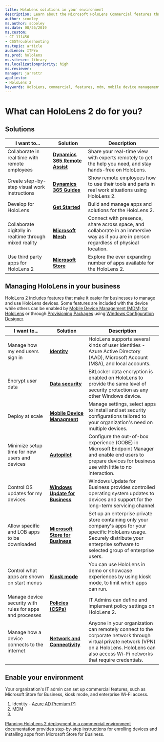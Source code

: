 ```yaml
---
title: HoloLens solutions in your environment
description: Learn about the Microsoft HoloLens Commercial features that make it easier for businesses to manage HoloLens devices. 
author: scooley
ms.author: scooley
ms.date: 08/26/2019
ms.custom: 
- CI 111456
- CSSTroubleshooting
ms.topic: article
audience: ITPro
ms.prod: hololens
ms.sitesec: library
ms.localizationpriority: high
ms.reviewer: 
manager: jarrettr
appliesto:
- HoloLens 2
keywords: HoloLens, commercial, features, mdm, mobile device management, kiosk mode
---
```


# What can HoloLens 2 do for you?



## Solutions
| I want to... | Solution | Description |  
|---------| ------------|------------|
| Collaborate in real time with remote employees | [**Dynamics 365 Remote Assist**](https://dynamics.microsoft.com/mixed-reality/remote-assist/) | Share your real-time view with experts remotely to get the help you need, and stay hands-free on HoloLens. | 
| Create step-by-step visual work instructions | [**Dynamics 365 Guides**](https://dynamics.microsoft.com/mixed-reality/guides/capabilities/) | Show remote employees how to use their tools and parts in real work situations using HoloLens 2. |
| Develop for HoloLens | [**Get Started**](https://docs.microsoft.com/windows/mixed-reality/develop/unity/tutorials) | Build and manage apps and solutions for the HoloLens 2. |
| Collaborate digitally in realtime through mixed reality | [**Microsoft Mesh**](https://www.microsoft.com/mesh) | Connect with presence, share across space, and collaborate in an immersive way as if you are in person regardless of physical location.
| Use third party apps for HoloLens 2 | [**Microsoft Store**](https://www.microsoft.com/store/collections/hlgettingstarted/hololens) | Explore the ever expanding number of apps available for the HoloLens 2.

## Managing HoloLens in your business
HoloLens 2 includes features that make it easier for businesses to manage and use HoloLens devices. Some features are included with the device while others can be enabled by [Mobile Device Management (MDM) for HoloLens](hololens-mdm-configure.md)  or through [Provisioning Packages](https://docs.microsoft.com/hololens/hololens-provisioning) using [Windows Configuration Designer](https://www.microsoft.com/store/productId/9NBLGGH4TX22).

| I want to... | Solution | Description |  
|---------| ------------|------------|
Manage how my end users sign in | [**Identity**](hololens-identity.md) | HoloLens supports several kinds of user identities - Azure Active Directory (AAD), Microsoft Account (MSA), and local accounts.  |
| Encrypt user data | [**Data security**](security-encryption-data-protection.md) | BitLocker data encryption is enabled on HoloLens to provide the same level of security protection as any other Windows device. | 
Deploy at scale | [**Mobile Device Managment**](hololens-mdm-configure.md) | Manage settings, select apps to install and set security configurations tailored to your organization's need on multiple devices. | 
|Minimize setup time for new users and devices | [**Autopilot**](hololens2-autopilot.md) | Configure the out-of-box experience (OOBE) in Microsoft Endpoint Manager and enable end users to prepare devices for business use with little to no interaction. |  
| Control OS updates for my devices | [**Windows Update for Business**](hololens-updates.md#managing-updates-by-using-windows-update-for-business) | Windows Update for Business provides controlled operating system updates to devices and support for the long-term servicing channel. |  
| Allow specific and LOB apps to be downloaded |[**Microsoft Store for Business**](app-deploy-overview.md) | Set up an enterprise private store containing only your company's apps for your specific HoloLens usage. Securely distribute your enterprise software to selected group of enterprise users. | 
| Control what apps are shown on start menus |[**Kiosk mode**](hololens-kiosk.md) |You can use HoloLens in demo or showcase experiences by using kiosk mode, to limit which apps can run.  
| Manage device security with rules for apps and processes | [**Policies (CSPs)**](hololens-csp-policy-overview.md) | IT Admins can define and implement policy settings on HoloLens 2. |  
| Manage how a device connects to the internet | [**Network and Connectivity**](hololens-certificates-network.md) |Anyone in your organization can remotely connect to the corporate network through virtual private network (VPN) on a HoloLens. HoloLens can also access Wi-Fi networks that require credentials. 


  
## Enable your environment

Your organization's IT admin can set up commercial features, such as Microsoft Store for Business, kiosk mode, and enterprise Wi-Fi access. 

1. Identity - [Azure AD Premium P1](https://docs.microsoft.com/azure/active-directory/fundamentals/active-directory-whatis) 
1. MDM
1. 

[Planning HoloLens 2 deployment in a commercial environment](hololens-core-components.md) documentation provides step-by-step instructions for enrolling devices and installing apps from Microsoft Store for Business.
